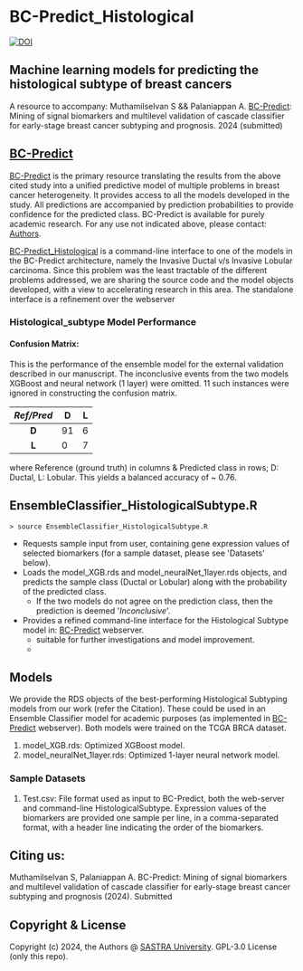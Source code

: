 # BC-Predict_Histological
[![DOI](https://zenodo.org/badge/762600906.svg)](https://zenodo.org/doi/10.5281/zenodo.10817854)
## Machine learning models for predicting the histological subtype of breast cancers
A resource to accompany:
Muthamilselvan S && Palaniappan A. [BC-Predict](https://apalania.shinyapps.io/BC-Predict): Mining of signal biomarkers and multilevel validation of cascade classifier for early-stage breast cancer subtyping and prognosis. 2024 (submitted) 

## [BC-Predict](https://apalania.shinyapps.io/BC-Predict)
[BC-Predict](https://apalania.shinyapps.io/BC-Predict) is the primary resource translating the results from the above cited study into a unified predictive model of multiple problems in breast cancer heterogeneity. It provides access to all the models developed in the study. All predictions are accompanied by prediction probabilities to provide confidence for the predicted class. BC-Predict is available for purely academic research.  For any use not indicated above, please contact: [Authors](mailto:apalania@scbt.sastra.edu).

[BC-Predict_Histological](https://github.com/apalania/BC-Predict_Histological) is a command-line interface to one of the models in the BC-Predict architecture, namely the Invasive Ductal v/s Invasive Lobular carcinoma. Since this problem was the least tractable of the different problems addressed, we are sharing the source code and the model objects developed, with a view to accelerating research in this area.  The standalone interface is a refinement over the webserver 

### Histological_subtype Model Performance
#### Confusion Matrix:
This is the performance of the ensemble model  for the external validation described in our manuscript. The inconclusive events from the two models XGBoost and neural network (1 layer) were omitted. 11 such instances were ignored in constructing the confusion matrix.

| *Ref/Pred* |D |L  |
|:---:|---|---|
| __D__ |91  |6  |
| __L__ | 0 |7 |

where Reference (ground truth) in columns & Predicted class in rows; D: Ductal, L: Lobular. This yields a balanced accuracy of ~ 0.76. 

EnsembleClassifier_HistologicalSubtype.R
-----------

    > source EnsembleClassifier_HistologicalSubtype.R
    
* Requests sample input from user, containing gene expression values of selected biomarkers (for a sample dataset, please see 'Datasets' below).
* Loads the model_XGB.rds and model_neuralNet_1layer.rds objects, and predicts the sample class (Ductal or Lobular) along with the probability of the predicted class. 
	- If the two models do not agree on the prediction class, then the prediction is deemed '_Inconclusive_'. 
* Provides a refined command-line interface for the Histological Subtype model in: [BC-Predict](https://apalania.shinyapps.io/BC-Predict) webserver.
	* suitable for further investigations and model improvement.
	* 
Models
-----
We provide the RDS objects of the best-performing Histological Subtyping models from our work (refer the Citation). These could be used in an Ensemble Classifier model for academic purposes (as implemented in [BC-Predict](https://apalania.shinyapps.io/BC-Predict) webserver). Both models were trained on the TCGA BRCA dataset. 

1. model_XGB.rds: Optimized XGBoost model.   
2. model_neuralNet_1layer.rds: Optimized 1-layer neural network model. 

### Sample Datasets

    
1. Test.csv: File format used as input to BC-Predict, both the web-server and command-line HistologicalSubtype. Expression values of the biomarkers are provided one sample per line, in a comma-separated format, with a header line indicating the order of the biomarkers.

## Citing us:
Muthamilselvan S, Palaniappan A. BC-Predict: Mining of signal biomarkers and multilevel validation of cascade classifier for early-stage breast cancer subtyping and prognosis (2024). Submitted

## Copyright & License


Copyright (c) 2024, the Authors @ [SASTRA University](https://www.sastra.edu). GPL-3.0 License (only this repo). 
